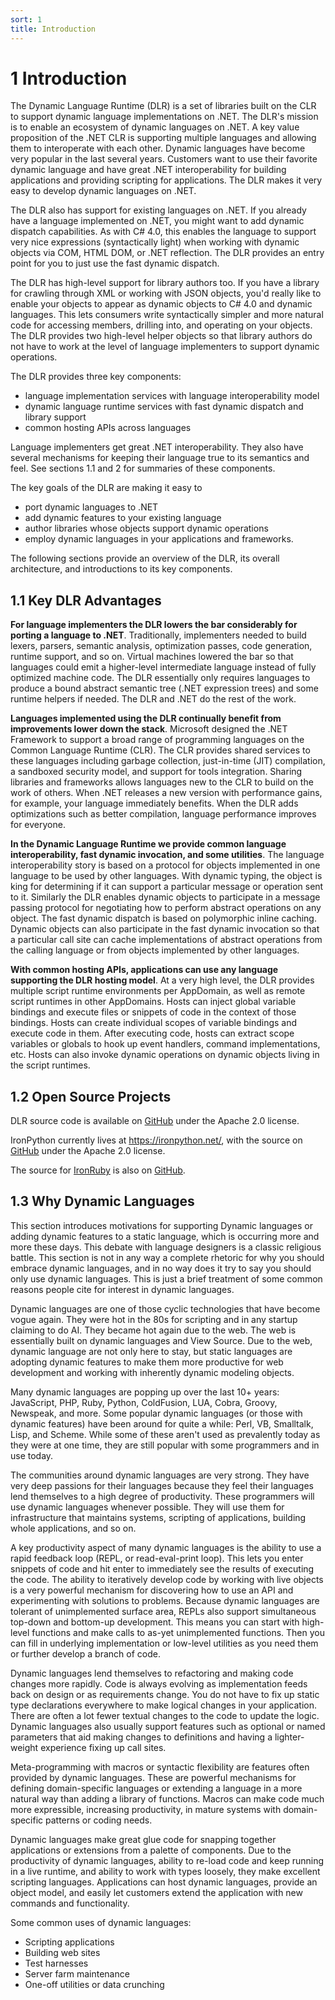 ```yaml
---
sort: 1
title: Introduction
---
```


# 1 Introduction

The Dynamic Language Runtime (DLR) is a set of libraries built on the CLR to support dynamic language implementations on .NET. The DLR's mission is to enable an ecosystem of dynamic languages on .NET. A key value proposition of the .NET CLR is supporting multiple languages and allowing them to interoperate with each other. Dynamic languages have become very popular in the last several years. Customers want to use their favorite dynamic language and have great .NET interoperability for building applications and providing scripting for applications. The DLR makes it very easy to develop dynamic languages on .NET.

The DLR also has support for existing languages on .NET. If you already have a language implemented on .NET, you might want to add dynamic dispatch capabilities. As with C\# 4.0, this enables the language to support very nice expressions (syntactically light) when working with dynamic objects via COM, HTML DOM, or .NET reflection. The DLR provides an entry point for you to just use the fast dynamic dispatch.

The DLR has high-level support for library authors too. If you have a library for crawling through XML or working with JSON objects, you'd really like to enable your objects to appear as dynamic objects to C\# 4.0 and dynamic languages. This lets consumers write syntactically simpler and more natural code for accessing members, drilling into, and operating on your objects. The DLR provides two high-level helper objects so that library authors do not have to work at the level of language implementers to support dynamic operations.

The DLR provides three key components:

- language implementation services with language interoperability model
- dynamic language runtime services with fast dynamic dispatch and library support
- common hosting APIs across languages

Language implementers get great .NET interoperability. They also have several mechanisms for keeping their language true to its semantics and feel. See sections 1.1 and 2 for summaries of these components.

The key goals of the DLR are making it easy to

- port dynamic languages to .NET
- add dynamic features to your existing language
- author libraries whose objects support dynamic operations
- employ dynamic languages in your applications and frameworks.

The following sections provide an overview of the DLR, its overall architecture, and introductions to its key components.

<h2 id="key-dlr-advantages">1.1 Key DLR Advantages</h2>

**For language implementers the DLR lowers the bar considerably for porting a language to .NET**. Traditionally, implementers needed to build lexers, parsers, semantic analysis, optimization passes, code generation, runtime support, and so on. Virtual machines lowered the bar so that languages could emit a higher-level intermediate language instead of fully optimized machine code. The DLR essentially only requires languages to produce a bound abstract semantic tree (.NET expression trees) and some runtime helpers if needed. The DLR and .NET do the rest of the work.

**Languages implemented using the DLR continually benefit from improvements lower down the stack**. Microsoft designed the .NET Framework to support a broad range of programming languages on the Common Language Runtime (CLR). The CLR provides shared services to these languages including garbage collection, just-in-time (JIT) compilation, a sandboxed security model, and support for tools integration. Sharing libraries and frameworks allows languages new to the CLR to build on the work of others. When .NET releases a new version with performance gains, for example, your language immediately benefits. When the DLR adds optimizations such as better compilation, language performance improves for everyone.

**In the Dynamic Language Runtime we provide common language interoperability, fast dynamic invocation, and some utilities**. The language interoperability story is based on a protocol for objects implemented in one language to be used by other languages. With dynamic typing, the object is king for determining if it can support a particular message or operation sent to it. Similarly the DLR enables dynamic objects to participate in a message passing protocol for negotiating how to perform abstract operations on any object. The fast dynamic dispatch is based on polymorphic inline caching. Dynamic objects can also participate in the fast dynamic invocation so that a particular call site can cache implementations of abstract operations from the calling language or from objects implemented by other languages.

**With common hosting APIs, applications can use any language supporting the DLR hosting model**. At a very high level, the DLR provides multiple script runtime environments per AppDomain, as well as remote script runtimes in other AppDomains. Hosts can inject global variable bindings and execute files or snippets of code in the context of those bindings. Hosts can create individual scopes of variable bindings and execute code in them. After executing code, hosts can extract scope variables or globals to hook up event handlers, command implementations, etc. Hosts can also invoke dynamic operations on dynamic objects living in the script runtimes.

<h2 id="open-source-projects">1.2 Open Source Projects</h2>

DLR source code is available on [GitHub](https://github.com/IronLanguages/dlr) under the Apache 2.0 license.

IronPython currently lives at https://ironpython.net/, with the source on [GitHub](https://github.com/IronLanguages/ironpython2) under the Apache 2.0 license.

The source for [IronRuby](http://ironruby.net/) is also on [GitHub](https://github.com/IronLanguages/ironruby).

<h2 id="why-dynamic-languages">1.3 Why Dynamic Languages</h2>

This section introduces motivations for supporting Dynamic languages or adding dynamic features to a static language, which is occurring more and more these days. This debate with language designers is a classic religious battle. This section is not in any way a complete rhetoric for why you should embrace dynamic languages, and in no way does it try to say you should only use dynamic languages. This is just a brief treatment of some common reasons people cite for interest in dynamic languages.

Dynamic languages are one of those cyclic technologies that have become vogue again. They were hot in the 80s for scripting and in any startup claiming to do AI. They became hot again due to the web. The web is essentially built on dynamic languages and View Source. Due to the web, dynamic language are not only here to stay, but static languages are adopting dynamic features to make them more productive for web development and working with inherently dynamic modeling objects.

Many dynamic languages are popping up over the last 10+ years: JavaScript, PHP, Ruby, Python, ColdFusion, LUA, Cobra, Groovy, Newspeak, and more. Some popular dynamic languages (or those with dynamic features) have been around for quite a while: Perl, VB, Smalltalk, Lisp, and Scheme. While some of these aren't used as prevalently today as they were at one time, they are still popular with some programmers and in use today.

The communities around dynamic languages are very strong. They have very deep passions for their languages because they feel their languages lend themselves to a high degree of productivity. These programmers will use dynamic languages whenever possible. They will use them for infrastructure that maintains systems, scripting of applications, building whole applications, and so on.

A key productivity aspect of many dynamic languages is the ability to use a rapid feedback loop (REPL, or read-eval-print loop). This lets you enter snippets of code and hit enter to immediately see the results of executing the code. The ability to iteratively develop code by working with live objects is a very powerful mechanism for discovering how to use an API and experimenting with solutions to problems. Because dynamic languages are tolerant of unimplemented surface area, REPLs also support simultaneous top-down and bottom-up development. This means you can start with high-level functions and make calls to as-yet unimplemented functions. Then you can fill in underlying implementation or low-level utilities as you need them or further develop a branch of code.

Dynamic languages lend themselves to refactoring and making code changes more rapidly. Code is always evolving as implementation feeds back on design or as requirements change. You do not have to fix up static type declarations everywhere to make logical changes in your application. There are often a lot fewer textual changes to the code to update the logic. Dynamic languages also usually support features such as optional or named parameters that aid making changes to definitions and having a lighter-weight experience fixing up call sites.

Meta-programming with macros or syntactic flexibility are features often provided by dynamic languages. These are powerful mechanisms for defining domain-specific languages or extending a language in a more natural way than adding a library of functions. Macros can make code much more expressible, increasing productivity, in mature systems with domain-specific patterns or coding needs.

Dynamic languages make great glue code for snapping together applications or extensions from a palette of components. Due to the productivity of dynamic languages, ability to re-load code and keep running in a live runtime, and ability to work with types loosely, they make excellent scripting languages. Applications can host dynamic languages, provide an object model, and easily let customers extend the application with new commands and functionality.

Some common uses of dynamic languages:

- Scripting applications
- Building web sites
- Test harnesses
- Server farm maintenance
- One-off utilities or data crunching
